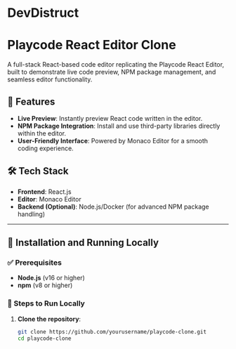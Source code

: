 # DevDistruct

# Playcode React Editor Clone

A full-stack React-based code editor replicating the Playcode React Editor, built to demonstrate live code preview, NPM package management, and seamless editor functionality.

## 🚀 Features
- **Live Preview**: Instantly preview React code written in the editor.
- **NPM Package Integration**: Install and use third-party libraries directly within the editor.
- **User-Friendly Interface**: Powered by Monaco Editor for a smooth coding experience.

## 🛠 Tech Stack
- **Frontend**: React.js
- **Editor**: Monaco Editor
- **Backend (Optional)**: Node.js/Docker (for advanced NPM package handling)

---

## 🔧 Installation and Running Locally

### ✅ Prerequisites
- **Node.js** (v16 or higher)
- **npm** (v8 or higher)

### 📌 Steps to Run Locally
1. **Clone the repository**:
   ```bash
   git clone https://github.com/yourusername/playcode-clone.git
   cd playcode-clone
